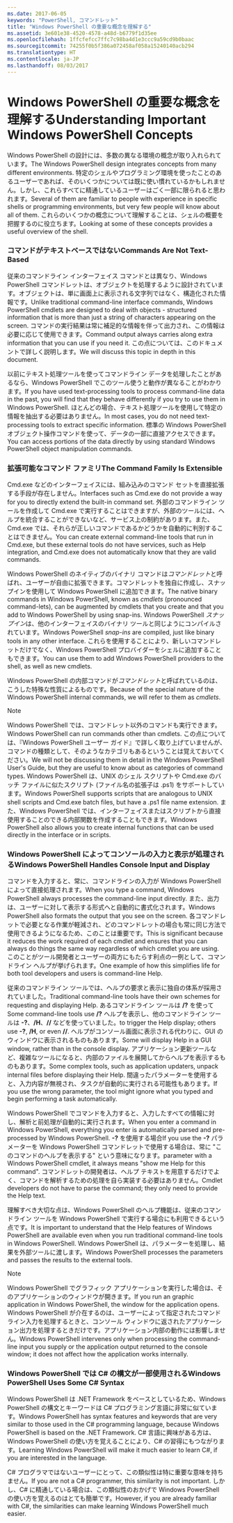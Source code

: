 ```yaml
---
ms.date: 2017-06-05
keywords: "PowerShell, コマンドレット"
title: "Windows PowerShell の重要な概念を理解する"
ms.assetid: 3e601e38-4520-4578-a48d-b6779f1d35ee
ms.openlocfilehash: 1ffcfefcc7ffc7c98ba4d1e3ccc9a59cd9b0baac
ms.sourcegitcommit: 74255f0b5f386a072458af058a15240140acb294
ms.translationtype: HT
ms.contentlocale: ja-JP
ms.lasthandoff: 08/03/2017
---
```

# <a name="understanding-important-windows-powershell-concepts"></a><span data-ttu-id="2eb1b-103">Windows PowerShell の重要な概念を理解する</span><span class="sxs-lookup"><span data-stu-id="2eb1b-103">Understanding Important Windows PowerShell Concepts</span></span>
<span data-ttu-id="2eb1b-104">Windows PowerShell の設計には、多数の異なる環境の概念が取り入れられています。</span><span class="sxs-lookup"><span data-stu-id="2eb1b-104">The Windows PowerShell design integrates concepts from many different environments.</span></span> <span data-ttu-id="2eb1b-105">特定のシェルやプログラミング環境を使ったことのあるユーザーであれば、そのいくつかについては既に使い慣れているかもしれません。しかし、これらすべてに精通しているユーザーはごく一部に限られると思われます。</span><span class="sxs-lookup"><span data-stu-id="2eb1b-105">Several of them are familiar to people with experience in specific shells or programming environments, but very few people will know about all of them.</span></span> <span data-ttu-id="2eb1b-106">これらのいくつかの概念について理解することは、シェルの概要を把握するのに役立ちます。</span><span class="sxs-lookup"><span data-stu-id="2eb1b-106">Looking at some of these concepts provides a useful overview of the shell.</span></span>

### <a name="commands-are-not-text-based"></a><span data-ttu-id="2eb1b-107">コマンドがテキストベースではない</span><span class="sxs-lookup"><span data-stu-id="2eb1b-107">Commands Are Not Text-Based</span></span>
<span data-ttu-id="2eb1b-108">従来のコマンドライン インターフェイス コマンドとは異なり、Windows PowerShell コマンドレットは、オブジェクトを処理するように設計されています。オブジェクトは、単に画面上に表示される文字列ではなく、構造化された情報です。</span><span class="sxs-lookup"><span data-stu-id="2eb1b-108">Unlike traditional command-line interface commands, Windows PowerShell cmdlets are designed to deal with objects - structured information that is more than just a string of characters appearing on the screen.</span></span> <span data-ttu-id="2eb1b-109">コマンドの実行結果は常に補足的な情報を伴って出力され、この情報は必要に応じて使用できます。</span><span class="sxs-lookup"><span data-stu-id="2eb1b-109">Command output always carries along extra information that you can use if you need it.</span></span> <span data-ttu-id="2eb1b-110">この点については、このドキュメントで詳しく説明します。</span><span class="sxs-lookup"><span data-stu-id="2eb1b-110">We will discuss this topic in depth in this document.</span></span>

<span data-ttu-id="2eb1b-111">以前にテキスト処理ツールを使ってコマンドライン データを処理したことがあるなら、Windows PowerShell でこのツール使うと動作が異なることがわかります。</span><span class="sxs-lookup"><span data-stu-id="2eb1b-111">If you have used text-processing tools to process command-line data in the past, you will find that they behave differently if you try to use them in Windows PowerShell.</span></span> <span data-ttu-id="2eb1b-112">ほとんどの場合、テキスト処理ツールを使用して特定の情報を抽出する必要はありません。</span><span class="sxs-lookup"><span data-stu-id="2eb1b-112">In most cases, you do not need text-processing tools to extract specific information.</span></span> <span data-ttu-id="2eb1b-113">標準の Windows PowerShell オブジェクト操作コマンドを使って、データの一部に直接アクセスできます。</span><span class="sxs-lookup"><span data-stu-id="2eb1b-113">You can access portions of the data directly by using standard Windows PowerShell object manipulation commands.</span></span>

### <a name="the-command-family-is-extensible"></a><span data-ttu-id="2eb1b-114">拡張可能なコマンド ファミリ</span><span class="sxs-lookup"><span data-stu-id="2eb1b-114">The Command Family Is Extensible</span></span>
<span data-ttu-id="2eb1b-115">Cmd.exe などのインターフェイスには、組み込みのコマンド セットを直接拡張する手段が存在しません。</span><span class="sxs-lookup"><span data-stu-id="2eb1b-115">Interfaces such as Cmd.exe do not provide a way for you to directly extend the built-in command set.</span></span> <span data-ttu-id="2eb1b-116">外部のコマンドライン ツールを作成して Cmd.exe で実行することはできますが、外部のツールには、ヘルプを統合することができないなど、サービス上の制約があります。また、Cmd.exe では、それらが正しいコマンドであるかどうかを自動的に判別することはできません。</span><span class="sxs-lookup"><span data-stu-id="2eb1b-116">You can create external command-line tools that run in Cmd.exe, but these external tools do not have services, such as Help integration, and Cmd.exe does not automatically know that they are valid commands.</span></span>

<span data-ttu-id="2eb1b-117">Windows PowerShell のネイティブのバイナリ コマンドは*コマンドレット*と呼ばれ、ユーザーが自由に拡張できます。コマンドレットを独自に作成し、スナップインを使用して Windows PowerShell に追加できます。</span><span class="sxs-lookup"><span data-stu-id="2eb1b-117">The native binary commands in Windows PowerShell, known as *cmdlets* (pronounced command-lets), can be augmented by cmdlets that you create and that you add to Windows PowerShell by using snap-ins.</span></span> <span data-ttu-id="2eb1b-118">Windows PowerShell *スナップイン*は、他のインターフェイスのバイナリ ツールと同じようにコンパイルされています。</span><span class="sxs-lookup"><span data-stu-id="2eb1b-118">Windows PowerShell *snap-ins* are compiled, just like binary tools in any other interface.</span></span> <span data-ttu-id="2eb1b-119">これらを使用することにより、新しいコマンドレットだけでなく、Windows PowerShell プロバイダーをシェルに追加することもできます。</span><span class="sxs-lookup"><span data-stu-id="2eb1b-119">You can use them to add Windows PowerShell providers to the shell, as well as new cmdlets.</span></span>

<span data-ttu-id="2eb1b-120">Windows PowerShell の内部コマンドが*コマンドレット*と呼ばれているのは、こうした特殊な性質によるものです。</span><span class="sxs-lookup"><span data-stu-id="2eb1b-120">Because of the special nature of the Windows PowerShell internal commands, we will refer to them as *cmdlets*.</span></span>

> [!NOTE]
> <span data-ttu-id="2eb1b-121">Windows PowerShell では、コマンドレット以外のコマンドも実行できます。</span><span class="sxs-lookup"><span data-stu-id="2eb1b-121">Windows PowerShell can run commands other than cmdlets.</span></span> <span data-ttu-id="2eb1b-122">この点については、『Windows PowerShell ユーザー ガイド』で詳しく取り上げていませんが、コマンドの種類として、そのようなカテゴリもあるということは覚えておいてください。</span><span class="sxs-lookup"><span data-stu-id="2eb1b-122">We will not be discussing them in detail in the Windows PowerShell User's Guide, but they are useful to know about as categories of command types.</span></span> <span data-ttu-id="2eb1b-123">Windows PowerShell は、UNIX のシェル スクリプトや Cmd.exe のバッチ ファイルに似たスクリプト (ファイル名の拡張子は .ps1) をサポートしています。</span><span class="sxs-lookup"><span data-stu-id="2eb1b-123">Windows PowerShell supports scripts that are analogous to UNIX shell scripts and Cmd.exe batch files, but have a .ps1 file name extension.</span></span> <span data-ttu-id="2eb1b-124">また、Windows PowerShell では、インターフェイスまたはスクリプトから直接使用することのできる内部関数を作成することもできます。</span><span class="sxs-lookup"><span data-stu-id="2eb1b-124">Windows PowerShell also allows you to create internal functions that can be used directly in the interface or in scripts.</span></span>

### <a name="windows-powershell-handles-console-input-and-display"></a><span data-ttu-id="2eb1b-125">Windows PowerShell によってコンソールの入力と表示が処理される</span><span class="sxs-lookup"><span data-stu-id="2eb1b-125">Windows PowerShell Handles Console Input and Display</span></span>
<span data-ttu-id="2eb1b-126">コマンドを入力すると、常に、コマンドラインの入力が Windows PowerShell によって直接処理されます。</span><span class="sxs-lookup"><span data-stu-id="2eb1b-126">When you type a command, Windows PowerShell always processes the command-line input directly.</span></span> <span data-ttu-id="2eb1b-127">また、出力は、ユーザーに対して表示する形式へと自動的に書式化されます。</span><span class="sxs-lookup"><span data-stu-id="2eb1b-127">Windows PowerShell also formats the output that you see on the screen.</span></span> <span data-ttu-id="2eb1b-128">各コマンドレットで必要となる作業が軽減され、どのコマンドレットの場合も常に同じ方法で使用できるようになるため、このことは重要です。</span><span class="sxs-lookup"><span data-stu-id="2eb1b-128">This is significant because it reduces the work required of each cmdlet and ensures that you can always do things the same way regardless of which cmdlet you are using.</span></span> <span data-ttu-id="2eb1b-129">このことがツール開発者とユーザーの両方にもたらす利点の一例として、コマンドライン ヘルプが挙げられます。</span><span class="sxs-lookup"><span data-stu-id="2eb1b-129">One example of how this simplifies life for both tool developers and users is command-line Help.</span></span>

<span data-ttu-id="2eb1b-130">従来のコマンドライン ツールでは、ヘルプの要求と表示に独自の体系が採用されていました。</span><span class="sxs-lookup"><span data-stu-id="2eb1b-130">Traditional command-line tools have their own schemes for requesting and displaying Help.</span></span> <span data-ttu-id="2eb1b-131">あるコマンドライン ツールは **/?** を使って</span><span class="sxs-lookup"><span data-stu-id="2eb1b-131">Some command-line tools use **/?**</span></span> <span data-ttu-id="2eb1b-132">ヘルプを表示し、他のコマンドライン ツールは **-?**、**/H**、**//** などを使っていました。</span><span class="sxs-lookup"><span data-stu-id="2eb1b-132">to trigger the Help display; others use **-?**, **/H**, or even **//**.</span></span> <span data-ttu-id="2eb1b-133">ヘルプがコンソール画面に表示される代わりに、GUI のウィンドウに表示されるものもあります。</span><span class="sxs-lookup"><span data-stu-id="2eb1b-133">Some will display Help in a GUI window, rather than in the console display.</span></span> <span data-ttu-id="2eb1b-134">アプリケーション更新ツールなど、複雑なツールになると、内部のファイルを展開してからヘルプを表示するものもあります。</span><span class="sxs-lookup"><span data-stu-id="2eb1b-134">Some complex tools, such as application updaters, unpack internal files before displaying their Help.</span></span> <span data-ttu-id="2eb1b-135">間違ったパラメーターを使用すると、入力内容が無視され、タスクが自動的に実行される可能性もあります。</span><span class="sxs-lookup"><span data-stu-id="2eb1b-135">If you use the wrong parameter, the tool might ignore what you typed and begin performing a task automatically.</span></span>

<span data-ttu-id="2eb1b-136">Windows PowerShell でコマンドを入力すると、入力したすべての情報に対し、解析と前処理が自動的に実行されます。</span><span class="sxs-lookup"><span data-stu-id="2eb1b-136">When you enter a command in Windows PowerShell, everything you enter is automatically parsed and pre-processed by Windows PowerShell.</span></span> <span data-ttu-id="2eb1b-137">**-?** を使用する場合</span><span class="sxs-lookup"><span data-stu-id="2eb1b-137">If you use the **-?**</span></span> <span data-ttu-id="2eb1b-138">パラメーターを Windows PowerShell コマンドレットで使用する場合は、常に "このコマンドのヘルプを表示する" という意味になります。</span><span class="sxs-lookup"><span data-stu-id="2eb1b-138">parameter with a Windows PowerShell cmdlet, it always means "show me Help for this command".</span></span> <span data-ttu-id="2eb1b-139">コマンドレットの開発者は、ヘルプ テキストを用意するだけでよく、コマンドを解析するための処理を自ら実装する必要はありません。</span><span class="sxs-lookup"><span data-stu-id="2eb1b-139">Cmdlet developers do not have to parse the command; they only need to provide the Help text.</span></span>

<span data-ttu-id="2eb1b-140">理解すべき大切な点は、Windows PowerShell のヘルプ機能は、従来のコマンドライン ツールを Windows PowerShell で実行する場合にも利用できるという点です。</span><span class="sxs-lookup"><span data-stu-id="2eb1b-140">It is important to understand that the Help features of Windows PowerShell are available even when you run traditional command-line tools in Windows PowerShell.</span></span> <span data-ttu-id="2eb1b-141">Windows PowerShell は、パラメーターを処理し、結果を外部ツールに渡します。</span><span class="sxs-lookup"><span data-stu-id="2eb1b-141">Windows PowerShell processes the parameters and passes the results to the external tools.</span></span>

> [!NOTE]
> <span data-ttu-id="2eb1b-142">Windows PowerShell でグラフィック アプリケーションを実行した場合は、そのアプリケーションのウィンドウが開きます。</span><span class="sxs-lookup"><span data-stu-id="2eb1b-142">If you run an graphic application in Windows PowerShell, the window for the application opens.</span></span> <span data-ttu-id="2eb1b-143">Windows PowerShell が介在するのは、ユーザーによって指定されたコマンドライン入力を処理するときと、コンソール ウィンドウに返されたアプリケーション出力を処理するときだけです。アプリケーション内部の動作には影響しません。</span><span class="sxs-lookup"><span data-stu-id="2eb1b-143">Windows PowerShell intervenes only when processing the command-line input you supply or the application output returned to the console window; it does not affect how the application works internally.</span></span>

### <a name="windows-powershell-uses-some-c-syntax"></a><span data-ttu-id="2eb1b-144">Windows PowerShell では C# の構文が一部使用される</span><span class="sxs-lookup"><span data-stu-id="2eb1b-144">Windows PowerShell Uses Some C# Syntax</span></span>
<span data-ttu-id="2eb1b-145">Windows PowerShell は .NET Framework をベースとしているため、Windows PowerShell の構文とキーワードは C# プログラミング言語に非常に似ています。</span><span class="sxs-lookup"><span data-stu-id="2eb1b-145">Windows PowerShell has syntax features and keywords that are very similar to those used in the C# programming language, because Windows PowerShell is based on the .NET Framework.</span></span> <span data-ttu-id="2eb1b-146">C# 言語に興味がある方は、Windows PowerShell の使い方を覚えることにより、C# の習得にもつながります。</span><span class="sxs-lookup"><span data-stu-id="2eb1b-146">Learning Windows PowerShell will make it much easier to learn C#, if you are interested in the language.</span></span>

<span data-ttu-id="2eb1b-147">C# プログラマではないユーザーにとって、この類似性は特に重要な意味を持ちません。</span><span class="sxs-lookup"><span data-stu-id="2eb1b-147">If you are not a C# programmer, this similarity is not important.</span></span> <span data-ttu-id="2eb1b-148">しかし、C# に精通している場合は、この類似性のおかげで Windows PowerShell の使い方を覚えるのはとても簡単です。</span><span class="sxs-lookup"><span data-stu-id="2eb1b-148">However, if you are already familiar with C#, the similarities can make learning Windows PowerShell much easier.</span></span>

